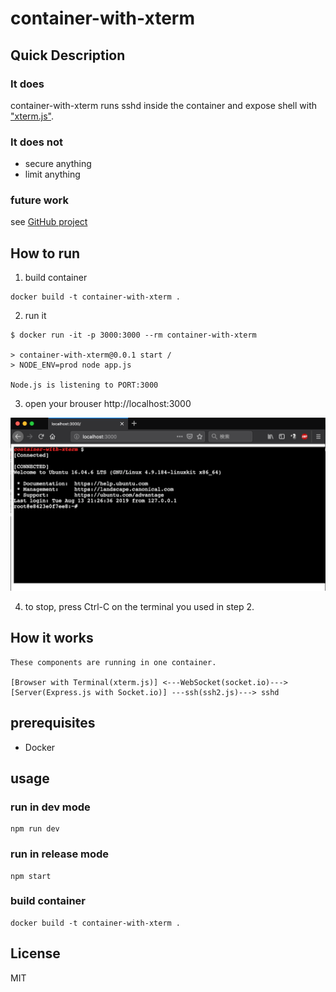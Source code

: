 # container-with-xterm

## Quick Description

### It does

container-with-xterm runs sshd inside the container and expose shell with ["xterm.js"](https://xtermjs.org).

### It does not

- secure anything
- limit anything

### future work

see [GitHub project](https://github.com/hrkt/container-with-xterm/projects)

## How to run

1. build container

```console
docker build -t container-with-xterm .
```

2. run it

```console
$ docker run -it -p 3000:3000 --rm container-with-xterm 

> container-with-xterm@0.0.1 start /
> NODE_ENV=prod node app.js

Node.js is listening to PORT:3000
```


3. open your brouser http://localhost:3000

![terminal](https://github.com/hrkt/container-with-xterm/blob/master/site/login.png "sample")

4. to stop, press Ctrl-C on the terminal you used in step 2.

## How it works

```text
These components are running in one container.

[Browser with Terminal(xterm.js)] <---WebSocket(socket.io)---> [Server(Express.js with Socket.io)] ---ssh(ssh2.js)---> sshd

```

## prerequisites

- Docker

## usage

### run in dev mode

```console
npm run dev
```

### run in release mode

```console
npm start
```

### build container

```console
docker build -t container-with-xterm .
```

## License

MIT
